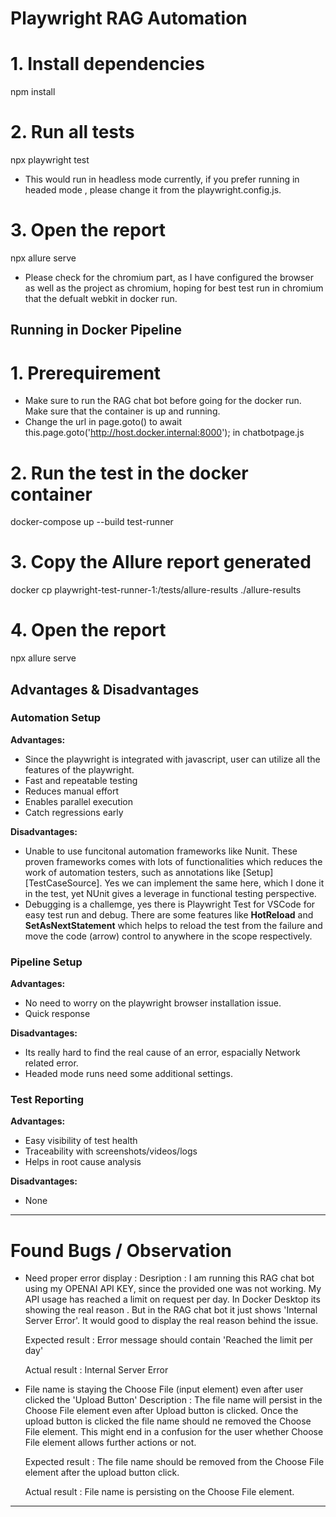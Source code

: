 # Playwright RAG Automation


# 1. Install dependencies

npm install


# 2. Run all tests

npx playwright test


- This would run in headless mode currently, if you prefer running in headed mode , please change it from the playwright.config.js.

# 3. Open the report

npx allure serve

- Please check for the chromium part, as I have configured the browser as well as the project as chromium, hoping for best test run in chromium that the defualt webkit in docker run.

## Running in Docker Pipeline

# 1. Prerequirement 

- Make sure to run the RAG chat bot before going for the docker run. Make sure that the container is up and running.
- Change the url in page.goto() to await this.page.goto('http://host.docker.internal:8000'); in chatbotpage.js

# 2. Run the test in the docker container

 docker-compose up --build test-runner

# 3. Copy the Allure report generated

docker cp playwright-test-runner-1:/tests/allure-results ./allure-results

# 4. Open the report

 npx allure serve



##  Advantages &  Disadvantages

### Automation Setup

**Advantages:**

* Since the playwright is integrated with javascript, user can utilize all the features of the playwright.
* Fast and repeatable testing
* Reduces manual effort
* Enables parallel execution
* Catch regressions early

**Disadvantages:**

* Unable to use funcitonal automation frameworks like Nunit. These proven frameworks comes with lots of functionalities which reduces the work of automation testers, such as annotations like [Setup] [TestCaseSource]. Yes we can implement the same here, which I done it in the test, yet NUnit gives a leverage in functional testing perspective.
* Debugging is a challemge, yes there is Playwright Test for VSCode for easy test run and debug. There are some features like **HotReload** and **SetAsNextStatement**  which helps to reload the test from the failure and move the code (arrow) control to anywhere in the scope respectively.

### Pipeline Setup

**Advantages:**

* No need to worry on the playwright browser installation issue.
* Quick response

**Disadvantages:**

* Its really hard to find the real cause of an error, espacially Network related error. 
* Headed mode runs need some additional settings.


### Test Reporting

**Advantages:**

* Easy visibility of test health
* Traceability with screenshots/videos/logs
* Helps in root cause analysis

**Disadvantages:**

* None

---

# Found Bugs / Observation

* Need proper error display :
    Desription : I am running this RAG chat bot using my OPENAI API KEY, since the provided one was not working. My API usage has reached a limit on request per day. In Docker Desktop its showing the real reason . But in the RAG chat bot it just shows 'Internal Server Error'.
    It would good to display the real reason behind the issue.

    Expected result : Error message should contain 'Reached the limit per day'

    Actual result : Internal Server Error

* File name is staying the Choose File (input element) even after user clicked the 'Upload Button'
    Description : The file name will persist in the Choose File element even after Upload button is clicked. Once the upload button is clicked the file name should ne removed the Choose File element. This might end in a confusion for the user whether Choose File element allows further actions or not.

    Expected result : The file name should be removed from the Choose File element after the upload button click.

    Actual result : File name is persisting on the Choose File element.



---


